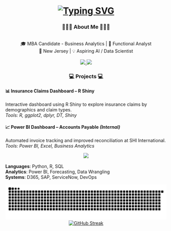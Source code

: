 <h1 align="center">
  <a href="https://git.io/typing-svg">
    <img src="https://readme-typing-svg.herokuapp.com?font=Notable&weight=600&size=35&pause=4000&background=FFFFFF00&vCenter=true&width=435&lines=Hi+There!+%F0%9F%91%8B%F0%9F%8F%BE;I'm+Jason+Rogers" alt="Typing SVG" />
  </a>
</h1>

<h3 align="center"> 👨🏾‍💻 About Me 👨🏾‍💻</h3>

<br/>

<div align="center">
🎓 MBA Candidate - Business Analytics |  💼 Functional Analyst 
<br> 📍 New Jersey | 💡 Aspiring AI / Data Scientist 
  
</div>
<br/>

<div align="center">
  <a href="mailto:jasonrogers2398@gmail.com">
  <img src="https://img.shields.io/badge/Gmail-D14836?style=for-the-badge&logo=gmail&logoColor=white"/>
  </a>
  <a href="https://linkedin.com/in/jason-rogers-8141a5168">
  <img src="https://img.shields.io/badge/LinkedIn-0077B5?style=for-the-badge&logo=linkedin&logoColor=white"/>
  </a>

</div>

<h3 align="center"> 💻 Projects 💻</h3> 

#### 📊 Insurance Claims Dashboard – R Shiny
Interactive dashboard using R Shiny to explore insurance claims by demographics and claim types.  
*Tools: R, ggplot2, dplyr, DT, Shiny*

#### 📈 Power BI Dashboard – Accounts Payable *(Internal)*  
Automated invoice tracking and improved reconciliation at SHI International.  
*Tools: Power BI, Excel, Business Analytics*

<p align="center">
  <a href="https://skillicons.dev">
    <img src="https://skillicons.dev/icons?i=anaconda,azure,html,py,r,github,htmx" />
  </a>
</p>

**Languages**: Python, R, SQL  
**Analytics**: Power BI, Forecasting, Data Wrangling  
**Systems**: D365, SAP, ServiceNow, DevOps 

<div align="center">
  <img alt="Snake eating my contributions" src="https://raw.githubusercontent.com/rogersj28/rogersj28/output/github-contribution-grid-snake.svg" />
</div>
<div align="center">
<a href="https://git.io/streak-stats">
<img src="https://streak-stats.demolab.com?user=Rogersj28&theme=vue-dark&border_radius=5" alt="GitHub Streak" />
</a>
